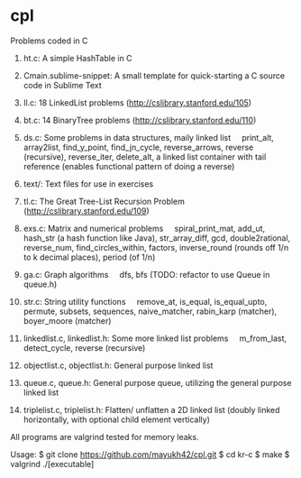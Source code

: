 # cpl
Problems coded in C

1. ht.c: A simple HashTable in C

2. Cmain.sublime-snippet: A small template for quick-starting a C source code in Sublime Text

3. ll.c: 18 LinkedList problems (http://cslibrary.stanford.edu/105)

4. bt.c: 14 BinaryTree problems (http://cslibrary.stanford.edu/110)

5. ds.c: Some problems in data structures, maily linked list
&nbsp;&nbsp;&nbsp;&nbsp;print_alt, array2list, find_y_point, find_jn_cycle, reverse_arrows, reverse (recursive), reverse_iter, delete_alt, a linked list container with tail reference (enables functional pattern of doing a reverse)

6. text/: Text files for use in exercises

7. tl.c: The Great Tree-List Recursion Problem (http://cslibrary.stanford.edu/109)

8. exs.c: Matrix and numerical problems
&nbsp;&nbsp;&nbsp;&nbsp;spiral_print_mat, add_ut, hash_str (a hash function like Java), str_array_diff, gcd, double2rational, reverse_num, find_circles_within, factors, inverse_round (rounds off 1/n to k decimal places), period (of 1/n)

9. ga.c: Graph algorithms
&nbsp;&nbsp;&nbsp;&nbsp;dfs, bfs (TODO: refactor to use Queue in queue.h)

10. str.c: String utility functions
&nbsp;&nbsp;&nbsp;&nbsp;remove_at, is_equal, is_equal_upto, permute, subsets, sequences, naive_matcher, rabin_karp (matcher), boyer_moore (matcher)

11. linkedlist.c, linkedlist.h: Some more linked list problems
&nbsp;&nbsp;&nbsp;&nbsp;m_from_last, detect_cycle, reverse (recursive)

12. objectlist.c, objectlist.h: General purpose linked list

13. queue.c, queue.h: General purpose queue, utilizing the general purpose linked list

14. triplelist.c, triplelist.h: Flatten/ unflatten a 2D linked list (doubly linked horizontally, with optional child element vertically)


All programs are valgrind tested for memory leaks.


Usage: 
$ git clone https://github.com/mayukh42/cpl.git
$ cd kr-c
$ make
$ valgrind ./[executable]